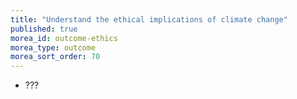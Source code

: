 ```yaml
---
title: "Understand the ethical implications of climate change"
published: true
morea_id: outcome-ethics
morea_type: outcome
morea_sort_order: 70
---
```


  * ???

